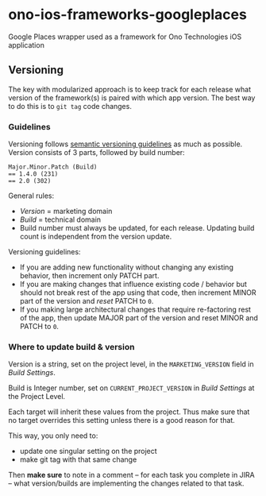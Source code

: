 # ono-ios-frameworks-googleplaces
Google Places wrapper used as a framework for Ono Technologies iOS application

## Versioning

The key with modularized approach is to keep track for each release what version of the framework(s) is paired with which app version. The best way to do this is to `git tag` code changes.

### Guidelines

Versioning follows [semantic versioning guidelines](https://semver.org) as much as possible. Version consists of 3 parts, followed by build number:

```
Major.Minor.Patch (Build)
== 1.4.0 (231)
== 2.0 (302)
```

General rules:

- *Version* = marketing domain
- *Build* = technical domain
- Build number must always be updated, for each release. Updating build count is independent from the version update.

Versioning guidelines:

- If you are adding new functionality without changing any existing behavior, then increment only PATCH part.
- If you are making changes that influence existing code / behavior but should not break rest of the app using that code, then increment MINOR part of the version and *reset* PATCH to `0`.
- If you making large architectural changes that require re-factoring rest of the app, then update MAJOR part of the version and reset MINOR and PATCH to `0`.

### Where to update build & version

Version is a string, set on the project level, in the `MARKETING_VERSION` field in *Build Settings*.

Build is Integer number, set on `CURRENT_PROJECT_VERSION` in *Build Settings* at the Project Level.

Each target will inherit these values from the project. Thus make sure that no target overrides this setting unless there is a good reason for that.

This way, you only need to:

- update one singular setting on the project
- make git tag with that same change

Then **make sure** to note in a comment – for each task you complete in JIRA – what version/builds are implementing the changes related to that task.
